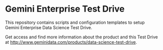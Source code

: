 # Gemini Enterprise Test Drive
This repository contains scripts and configuration templates to setup Gemini Enterprise Data Science Test Drive.

Get access and find more information about the product and this Test Drive at http://www.geminidata.com/products/data-science-test-drive.
